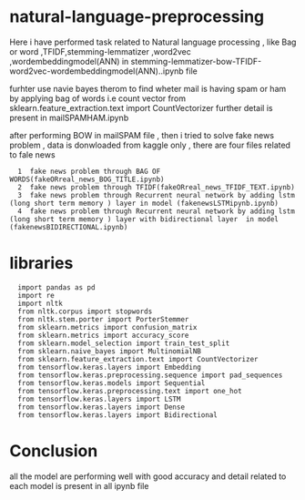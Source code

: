 # natural-language-preprocessing
Here i have performed task related to Natural language processing , like Bag or word ,TFIDF,stemming-lemmatizer ,word2vec ,wordembeddingmodel(ANN) in stemming-lemmatizer-bow-TFIDF-word2vec-wordembeddingmodel(ANN)..ipynb 
file

furhter use navie bayes therom to find wheter mail is having spam or ham by applying bag of words i.e count vector
from sklearn.feature_extraction.text import CountVectorizer further detail is present in mailSPAMHAM.ipynb

after performing BOW in mailSPAM file , then i tried to solve fake news problem , data is donwloaded from kaggle only , there are four files related to fale news 
      
      1  fake news problem through BAG OF WORDS(fakeORreal_news_BOG_TITLE.ipynb)
      2  fake news problem through TFIDF(fakeORreal_news_TFIDF_TEXT.ipynb)
      3  fake news problem through Recurrent neural network by adding lstm (long short term memory ) layer in model (fakenewsLSTMipynb.ipynb)
      4  fake news problem through Recurrent neural network by adding lstm (long short term memory ) layer with bidirectional layer  in model (fakenewsBIDIRECTIONAL.ipynb)
     
      

# libraries
      import pandas as pd
      import re
      import nltk
      from nltk.corpus import stopwords
      from nltk.stem.porter import PorterStemmer
      from sklearn.metrics import confusion_matrix
      from sklearn.metrics import accuracy_score
      from sklearn.model_selection import train_test_split
      from sklearn.naive_bayes import MultinomialNB
      from sklearn.feature_extraction.text import CountVectorizer
      from tensorflow.keras.layers import Embedding
      from tensorflow.keras.preprocessing.sequence import pad_sequences 
      from tensorflow.keras.models import Sequential
      from tensorflow.keras.preprocessing.text import one_hot  
      from tensorflow.keras.layers import LSTM 
      from tensorflow.keras.layers import Dense 
      from tensorflow.keras.layers import Bidirectional
      
      
# Conclusion
all the model are performing well with good accuracy and detail related to each model is present in all ipynb file
      



